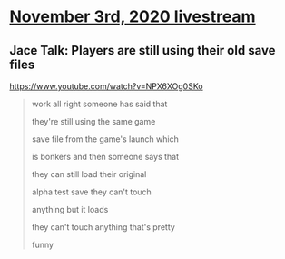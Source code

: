 # [November 3rd, 2020 livestream](../2020-11-03.md)
## Jace Talk: Players are still using their old save files
https://www.youtube.com/watch?v=NPX6XOg0SKo
> work all right someone has said that
> 
> they're still using the same game
> 
> save file from the game's launch which
> 
> is bonkers and then someone says that
> 
> they can still load their original
> 
> alpha test save they can't touch
> 
> anything but it loads
> 
> they can't touch anything that's pretty
> 
> funny
> 
